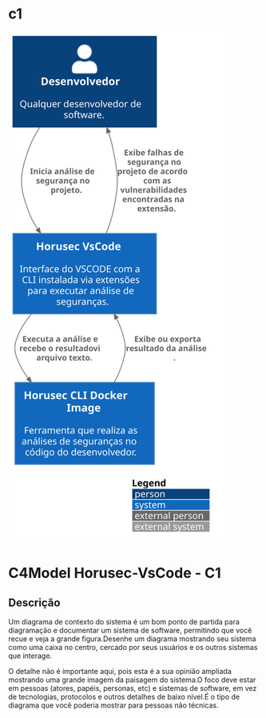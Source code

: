 # c1

![diagram](c1.svg)

# C4Model Horusec-VsCode - C1

## Descrição
Um diagrama de contexto do sistema é um bom ponto de partida para diagramação e documentar um sistema de software, permitindo que você recue e veja a grande figura.Desenhe um diagrama mostrando seu sistema como uma caixa no centro, cercado por seus usuários e os outros sistemas que interage.

O detalhe não é importante aqui, pois esta é a sua opinião ampliada mostrando uma grande imagem da paisagem do sistema.O foco deve estar em pessoas (atores, papéis, personas, etc) e sistemas de software, em vez de tecnologias, protocolos e outros detalhes de baixo nível.É o tipo de diagrama que você poderia mostrar para pessoas não técnicas.